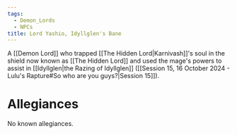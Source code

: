 ```yaml
---
tags:
  - Demon_Lords
  - NPCs
title: Lord Yashio, Idyllglen's Bane
---
```

A [[Demon Lord]] who trapped [[The Hidden Lord|Karnivash]]'s soul in the shield now known as [[The Hidden Lord]] and used the mage's powers to assist in [[Idyllglen|the Razing of Idyllglen]] ([[Session 15, 16 October 2024 - Lulu's Rapture#So who are you guys?|Session 15]]).
# Allegiances
No known allegiances.